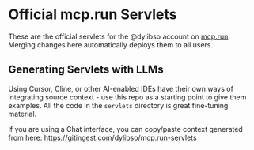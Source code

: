 # Official mcp.run Servlets

These are the official servlets for the @dylibso account on [mcp.run](https://mcp.run).
Merging changes here automatically deploys them to all users.

## Generating Servlets with LLMs 

Using Cursor, Cline, or other AI-enabled IDEs have their own ways of integrating source context - use this repo as a starting point to give them examples. All the code in the `servlets` directory is great fine-tuning material. 

If you are using a Chat interface, you can copy/paste context generated from here: 
https://gitingest.com/dylibso/mcp.run-servlets

